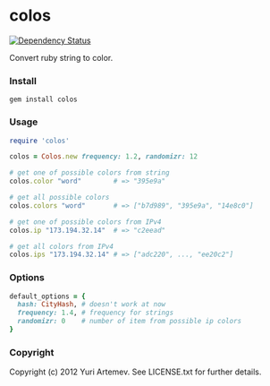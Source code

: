 # colos

[![Dependency Status](https://gemnasium.com/artemeff/colos.png)](https://gemnasium.com/artemeff/colos)

Convert ruby string to color.

### Install

    gem install colos

### Usage

```ruby
require 'colos'

colos = Colos.new frequency: 1.2, randomizr: 12

# get one of possible colors from string
colos.color "word"        # => "395e9a"

# get all possible colors
colos.colors "word"       # => ["b7d989", "395e9a", "14e8c0"]

# get one of possible colors from IPv4
colos.ip "173.194.32.14"  # => "c2eead"

# get all colors from IPv4
colos.ips "173.194.32.14" # => ["adc220", ..., "ee20c2"]
```

### Options

```ruby
default_options = {
  hash: CityHash, # doesn't work at now
  frequency: 1.4, # frequency for strings
  randomizr: 0    # number of item from possible ip colors
}
```

### Copyright

Copyright (c) 2012 Yuri Artemev. See LICENSE.txt for further details.
